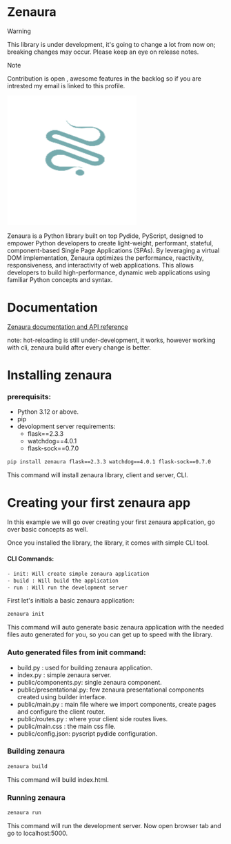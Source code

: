 # Zenaura 

> [!WARNING]
> This library is under development, it's going to change a lot from now on; breaking changes may occur. Please keep an eye on release notes.


> [!NOTE]
> Contribution is open , awesome features in the backlog so if you are intrested my email is linked to this profile.


<img title="a title" alt="Alt text" src="./assets/logo.png" width="300" height="300" />

Zenaura is a Python library built on top Pydide, PyScript, designed to empower Python developers to create light-weight, performant, stateful, component-based Single Page Applications (SPAs). By leveraging a virtual DOM implementation, Zenaura optimizes the performance, reactivity, responsiveness, and interactivity of web applications. This allows developers to build high-performance, dynamic web applications using familiar Python concepts and syntax.
# Documentation 
<a href="https://araldhafeeri.github.io/Zenaura/" target="_blank"> Zenaura documentation and API reference</a>

note: hot-reloading is still under-development, it works, however working with cli, zenaura build after every change is better.

# Installing zenaura 

### prerequisits:
- Python 3.12 or above.
- pip 
- devolopment server requirements:
    + flask==2.3.3
    + watchdog==4.0.1
    + flask-sock==0.7.0

```bash
pip install zenaura flask==2.3.3 watchdog==4.0.1 flask-sock==0.7.0
```


This command will install zenaura library, client and server, CLI. 


# Creating your first zenaura app

In this example we will go over creating your first zenaura application, go over basic concepts as well. 

Once you installed the library, the library, it comes with simple CLI tool.

#### CLI Commands:
    - init: Will create simple zenaura application
    - build : Will build the application
    - run : Will run the development server 


First let's initials a basic zenaura application:
```bash
zenaura init 
```
This command will auto generate basic zenaura application with the needed files auto generated for you, so you can get up to speed with the library.

### Auto generated files from init command:
- build.py : used for building zenaura application.
- index.py : simple zenaura server.
- public/components.py: single zenaura component.
- public/presentational.py: few zenaura presentational components created using builder interface.
- public/main.py : main file where we import components, create pages and  configure the client router. 
- public/routes.py : where your client side routes lives.
- public/main.css : the main css file.
- public/config.json: pyscript pydide configuration. 

### Building zenaura 

```bash
zenaura build
```
This command will build index.html.


### Running zenaura
```bash
zenaura run
```

This command will run the development server. Now open browser tab and go to localhost:5000.
